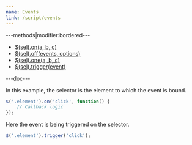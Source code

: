 ```yaml
---
name: Events
link: /script/events
---
```


---methods|modifier:bordered---

* [$(sel).on(a, b, c)](/script/events#on)
* [$(sel).off(events, options)](/script/events#off)
* [$(sel).one(a, b, c)](/script/events#one)
* [$(sel).trigger(event)](/script/events#trigger)

---doc---

In this example, the selector is the element to which the event is bound.

```javascript
$('.element').on('click', function() {
	// Callback logic
});
```

Here the event is being triggered on the selector.

```javascript
$('.element').trigger('click');
```